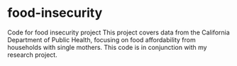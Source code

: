 # food-insecurity
Code for food insecurity project
This project covers data from the California Department of Public Health, focusing on food affordability from households with single mothers.
This code is in conjunction with my research project.
